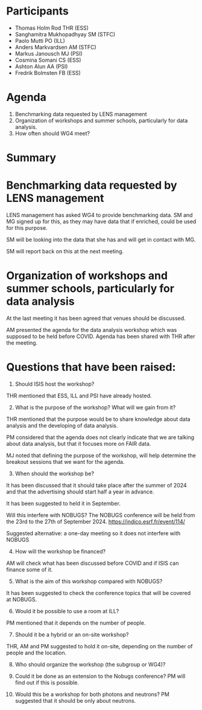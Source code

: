 # Participants
* Thomas Holm Rod THR (ESS)
* Sanghamitra Mukhopadhyay SM (STFC)
* Paolo Mutti PO (ILL)
* Anders Markvardsen AM (STFC)
* Markus Janousch MJ (PSI)
* Cosmina Somani CS (ESS)
* Ashton Alun AA (PSI)
* Fredrik Bolmsten FB (ESS)


# Agenda

1. Benchmarking data requested by LENS management
2. Organization of workshops and summer schools, particularly for data analysis.
3. How often should WG4 meet?


# Summary

# Benchmarking data requested by LENS management

LENS management has asked WG4 to provide benchmarking data. SM and MG signed up for this, as they may have data that if enriched, could be used for this purpose.

SM will be looking into the data that she has and will get in contact with MG. 

SM will report back on this at the next meeting.

# Organization of workshops and summer schools, particularly for data analysis

At the last meeting it has been agreed that venues should be discussed.

AM presented the agenda for the data analysis workshop which was supposed to be held before COVID. Agenda has been shared with THR after the meeting. 

# Questions that have been raised:

1. Should ISIS host the workshop?
      
THR mentioned that ESS, ILL and PSI have already hosted.

2. What is the purpose of the workshop? What will we gain from it?
   
THR mentioned that the purpose would be to share knowledge about data analysis and the developing of data analysis.

PM considered that the agenda does not clearly indicate that we are talking about data analysis, but that it focuses more on FAIR data.

MJ noted that defining the purpose of the workshop, will help determine the breakout sessions that we want for the agenda.

3. When should the workshop be?
   
It has been discussed that it should take place after the summer of 2024 and that the advertising should start half a year in advance.

It has been suggested to held it in September.

Will this interfere with NOBUGS? The NOBUGS conference will be held from the 23rd to the 27th of September 2024. https://indico.esrf.fr/event/114/

Suggested alternative: a one-day meeting so it does not interfere with NOBUGS 

4. How will the workshop be financed?
   
AM will check what has been discussed before COVID and if ISIS can finance some of it. 

5. What is the aim of this workshop compared with NOBUGS?

It has been suggested to check the conference topics that will be covered at NOBUGS.

6.	Would it be possible to use a room at ILL?

PM mentioned that it depends on the number of people.

7.	Should it be a hybrid or an on-site workshop?
    
THR, AM and PM suggested to hold it on-site, depending on the number of people and the location.

8.	Who should organize the workshop (the subgroup or WG4)?
   
10.	Could it be done as an extension to the Nobugs conference?
PM will find out if this is possible. 
14.	Would this be a workshop for both photons and neutrons?
PM suggested that it should be only about neutrons. 



